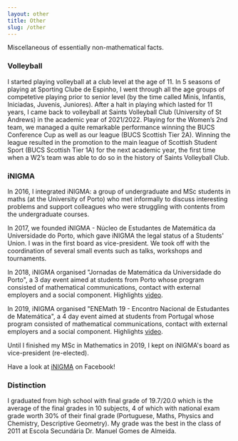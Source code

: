 ```yaml
---
layout: other
title: Other
slug: /other
---
```


Miscellaneous of essentially non-mathematical facts.

<h3> Volleyball </h3>

I started playing volleyball at a club level at the age of 11. In 5 seasons of playing at Sporting Clube de Espinho, I went through all the age groups of competetive playing prior to senior level (by the time called Minis, Infantis, Iniciadas, Juvenis, Juniores). After a halt in playing which lasted for 11 years, I came back to volleyball at Saints Volleyball Club (University of St Andrews) in the academic year of 2021/2022. Playing for the Women’s 2nd team, we managed a quite remarkable performance winning the BUCS Conference Cup as well as our league (BUCS Scottish Tier 2A). Winning the league resulted in the promotion to the main league of Scottish Student Sport (BUCS Scottish Tier 1A) for the next academic year, the first time when a W2’s team was able to do so in the history of Saints Volleyball Club.

<h3> iNIGMA </h3>

<p> In 2016, I integrated iNIGMA: a group of undergraduate and MSc students in maths (at the University of Porto) who met informally to discuss interesting problems and support colleagues who were struggling with contents from the undergraduate courses.</p>

<p> In 2017, we founded iNIGMA - Núcleo de Estudantes de Matemática da Universidade do Porto, which gave iNIGMA the legal status of a Students' Union. I was in the first board as vice-president. We took off with the coordination of several small events such as talks, workshops and tournaments.</p>

<p> In 2018, iNIGMA organised "Jornadas de Matemática da Universidade do Porto", a 3 day event aimed at students from Porto whose program consisted of mathematical communications, contact with external employers and a social component. Highlights <a href="https://www.youtube.com/watch?v=AB3b_Np7c0A&t=5s">video</a>.</p>

<p> In 2019, iNIGMA organised "ENEMath 19 - Encontro Nacional de Estudantes de Matemática", a 4 day event aimed at students from Portugal whose program consisted of mathematical communications, contact with external employers and a social component. Highlights <a href="https://www.youtube.com/watch?v=wVoqHy1H4rA">video</a>.</p>

<p> Until I finished my MSc in Mathematics in 2019, I kept on iNIGMA's board as vice-president (re-elected).</p>

<p> Have a look at <a href="https://www.facebook.com/inigmafcup/">iNIGMA</a> on Facebook!</p>

<h3> Distinction </h3>

I graduated from high school with final grade of 19.7/20.0 which is the average of the final grades in 10 subjects, 4 of which with national exam grade worth 30% of their final grade (Portuguese, Maths, Physics and Chemistry, Descriptive Geometry). My grade was the best in the class of 2011 at Escola Secundária Dr. Manuel Gomes de Almeida.

<br />
<br />
